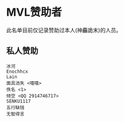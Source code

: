 # MVL赞助者

此名单目前仅记录赞助过本人(神麤詭末)的人员。

## 私人赞助

    冰河
    Enochhcx
    Lain
    面具消失 <嘻嘻>
    佚名 <1>
    倾空 <QQ 2914746717>
    SENKU1117
    五行缺钱
    无智得言
